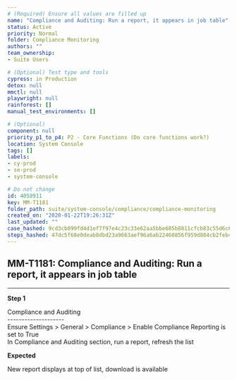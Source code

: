 ```yaml
---
# (Required) Ensure all values are filled up
name: "Compliance and Auditing: Run a report, it appears in job table"
status: Active
priority: Normal
folder: Compliance Monitoring
authors: ""
team_ownership: 
- Suite Users

# (Optional) Test type and tools
cypress: in Production
detox: null
mmctl: null
playwright: null
rainforest: []
manual_test_environments: []

# (Optional)
component: null
priority_p1_to_p4: P2 - Core Functions (Do core functions work?)
location: System Console
tags: []
labels: 
- cy-prod
- se-prod
- system-console

# Do not change
id: 4058911
key: MM-T1181
folder_path: suite/system-console/compliance/compliance-monitoring
created_on: "2020-01-22T19:26:31Z"
last_updated: ""
case_hashed: 9cd3cb099fd4d1ef7f97e4c23c33e62aa5bbe685b8811cfcb83c55d6c6ed305568b5108fed713c6573c29c4cf0d4bf44
steps_hashed: 47dc5f68e0deab8dbd23a9663aef96a6ab22460856f959d884cb2feb4a12f3276ca0b49f1d5ca4d91a3679c2fae02261
---
```


## MM-T1181: Compliance and Auditing: Run a report, it appears in job table

---

**Step 1**

Compliance and Auditing\
\--------------------\
Ensure Settings > General > Compliance > Enable Compliance Reporting is set to True\
In Compliance and Auditing section, run a report, refresh the list

**Expected**

New report displays at top of list, download is available
